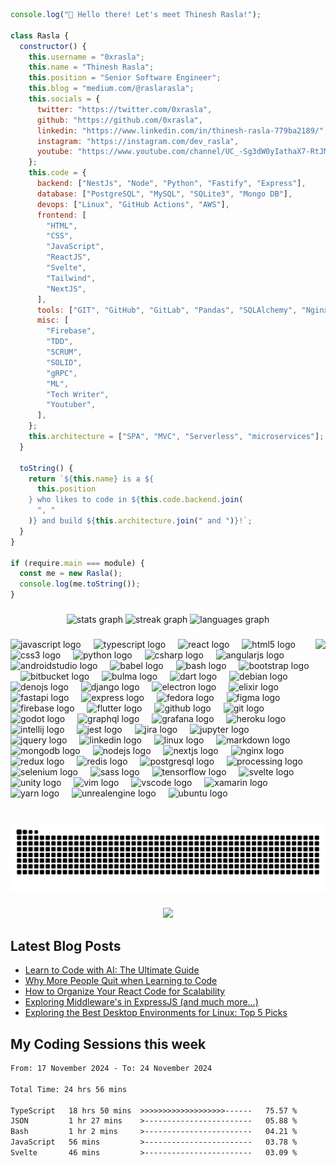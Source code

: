 ```js
console.log("👋 Hello there! Let's meet Thinesh Rasla!");

class Rasla {
  constructor() {
    this.username = "0xrasla";
    this.name = "Thinesh Rasla";
    this.position = "Senior Software Engineer";
    this.blog = "medium.com/@raslarasla";
    this.socials = {
      twitter: "https://twitter.com/0xrasla",
      github: "https://github.com/0xrasla",
      linkedin: "https://www.linkedin.com/in/thinesh-rasla-779ba2189/",
      instagram: "https://instagram.com/dev_rasla",
      youtube: "https://www.youtube.com/channel/UC_-Sg3dW0yIathaX7-RtJMQ",
    };
    this.code = {
      backend: ["NestJs", "Node", "Python", "Fastify", "Express"],
      database: ["PostgreSQL", "MySQL", "SQLite3", "Mongo DB"],
      devops: ["Linux", "GitHub Actions", "AWS"],
      frontend: [
        "HTML",
        "CSS",
        "JavaScript",
        "ReactJS",
        "Svelte",
        "Tailwind",
        "NextJS",
      ],
      tools: ["GIT", "GitHub", "GitLab", "Pandas", "SQLAlchemy", "Nginx"],
      misc: [
        "Firebase",
        "TDD",
        "SCRUM",
        "SOLID",
        "gRPC",
        "ML",
        "Tech Writer",
        "Youtuber",
      ],
    };
    this.architecture = ["SPA", "MVC", "Serverless", "microservices"];
  }

  toString() {
    return `${this.name} is a ${
      this.position
    } who likes to code in ${this.code.backend.join(
      ", "
    )} and build ${this.architecture.join(" and ")}!`;
  }
}

if (require.main === module) {
  const me = new Rasla();
  console.log(me.toString());
}
```

###

<div align="center">
  <img src="https://github-readme-stats.vercel.app/api?username=0xrasla&hide_title=false&hide_rank=false&show_icons=true&include_all_commits=true&count_private=true&disable_animations=false&theme=great-gatsby&locale=en&hide_border=false" height="150" alt="stats graph"  />
  <img src="https://streak-stats.demolab.com?user=0xrasla&locale=en&mode=daily&theme=great-gatsby&hide_border=false&border_radius=5" height="150" alt="streak graph"  />
  <img src="https://github-readme-stats.vercel.app/api/top-langs?username=0xrasla&locale=en&hide_title=false&layout=compact&card_width=320&langs_count=7&theme=great-gatsby&hide_border=false" height="150" alt="languages graph"  />
</div>

###

<img align="right" height="150" src="https://media1.tenor.com/m/pMYQAlYxa80AAAAC/coding.gif"  />

###

<div align="left">
  <img src="https://cdn.jsdelivr.net/gh/devicons/devicon/icons/javascript/javascript-original.svg" height="30" alt="javascript logo"  />
  <img width="12" />
  <img src="https://cdn.jsdelivr.net/gh/devicons/devicon/icons/typescript/typescript-original.svg" height="30" alt="typescript logo"  />
  <img width="12" />
  <img src="https://cdn.jsdelivr.net/gh/devicons/devicon/icons/react/react-original.svg" height="30" alt="react logo"  />
  <img width="12" />
  <img src="https://cdn.jsdelivr.net/gh/devicons/devicon/icons/html5/html5-original.svg" height="30" alt="html5 logo"  />
  <img width="12" />
  <img src="https://cdn.jsdelivr.net/gh/devicons/devicon/icons/css3/css3-original.svg" height="30" alt="css3 logo"  />
  <img width="12" />
  <img src="https://cdn.jsdelivr.net/gh/devicons/devicon/icons/python/python-original.svg" height="30" alt="python logo"  />
  <img width="12" />
  <img src="https://cdn.jsdelivr.net/gh/devicons/devicon/icons/csharp/csharp-original.svg" height="30" alt="csharp logo"  />
  <img width="12" />
  <img src="https://cdn.simpleicons.org/angular/DD0031" height="30" alt="angularjs logo"  />
  <img width="12" />
  <img src="https://cdn.simpleicons.org/androidstudio/3DDC84" height="30" alt="androidstudio logo"  />
  <img width="12" />
  <img src="https://cdn.jsdelivr.net/gh/devicons/devicon/icons/babel/babel-original.svg" height="30" alt="babel logo"  />
  <img width="12" />
  <img src="https://cdn.jsdelivr.net/gh/devicons/devicon/icons/bash/bash-original.svg" height="30" alt="bash logo"  />
  <img width="12" />
  <img src="https://cdn.jsdelivr.net/gh/devicons/devicon/icons/bootstrap/bootstrap-original.svg" height="30" alt="bootstrap logo"  />
  <img width="12" />
  <img src="https://cdn.jsdelivr.net/gh/devicons/devicon/icons/bitbucket/bitbucket-original.svg" height="30" alt="bitbucket logo"  />
  <img width="12" />
  <img src="https://cdn.jsdelivr.net/gh/devicons/devicon/icons/bulma/bulma-plain.svg" height="30" alt="bulma logo"  />
  <img width="12" />
  <img src="https://cdn.jsdelivr.net/gh/devicons/devicon/icons/dart/dart-original.svg" height="30" alt="dart logo"  />
  <img width="12" />
  <img src="https://cdn.jsdelivr.net/gh/devicons/devicon/icons/debian/debian-original.svg" height="30" alt="debian logo"  />
  <img width="12" />
  <img src="https://cdn.jsdelivr.net/gh/devicons/devicon/icons/denojs/denojs-original.svg" height="30" alt="denojs logo"  />
  <img width="12" />
  <img src="https://cdn.jsdelivr.net/gh/devicons/devicon/icons/django/django-plain.svg" height="30" alt="django logo"  />
  <img width="12" />
  <img src="https://cdn.jsdelivr.net/gh/devicons/devicon/icons/electron/electron-original.svg" height="30" alt="electron logo"  />
  <img width="12" />
  <img src="https://cdn.jsdelivr.net/gh/devicons/devicon/icons/elixir/elixir-original.svg" height="30" alt="elixir logo"  />
  <img width="12" />
  <img src="https://cdn.jsdelivr.net/gh/devicons/devicon/icons/fastapi/fastapi-original.svg" height="30" alt="fastapi logo"  />
  <img width="12" />
  <img src="https://cdn.jsdelivr.net/gh/devicons/devicon/icons/express/express-original.svg" height="30" alt="express logo"  />
  <img width="12" />
  <img src="https://cdn.jsdelivr.net/gh/devicons/devicon/icons/fedora/fedora-original.svg" height="30" alt="fedora logo"  />
  <img width="12" />
  <img src="https://cdn.jsdelivr.net/gh/devicons/devicon/icons/figma/figma-original.svg" height="30" alt="figma logo"  />
  <img width="12" />
  <img src="https://cdn.jsdelivr.net/gh/devicons/devicon/icons/firebase/firebase-plain.svg" height="30" alt="firebase logo"  />
  <img width="12" />
  <img src="https://cdn.jsdelivr.net/gh/devicons/devicon/icons/flutter/flutter-original.svg" height="30" alt="flutter logo"  />
  <img width="12" />
  <img src="https://cdn.jsdelivr.net/gh/devicons/devicon/icons/github/github-original.svg" height="30" alt="github logo"  />
  <img width="12" />
  <img src="https://cdn.jsdelivr.net/gh/devicons/devicon/icons/git/git-original.svg" height="30" alt="git logo"  />
  <img width="12" />
  <img src="https://cdn.jsdelivr.net/gh/devicons/devicon/icons/godot/godot-original.svg" height="30" alt="godot logo"  />
  <img width="12" />
  <img src="https://cdn.jsdelivr.net/gh/devicons/devicon/icons/graphql/graphql-plain.svg" height="30" alt="graphql logo"  />
  <img width="12" />
  <img src="https://cdn.jsdelivr.net/gh/devicons/devicon/icons/grafana/grafana-original.svg" height="30" alt="grafana logo"  />
  <img width="12" />
  <img src="https://cdn.jsdelivr.net/gh/devicons/devicon/icons/heroku/heroku-original.svg" height="30" alt="heroku logo"  />
  <img width="12" />
  <img src="https://cdn.jsdelivr.net/gh/devicons/devicon/icons/intellij/intellij-original.svg" height="30" alt="intellij logo"  />
  <img width="12" />
  <img src="https://cdn.jsdelivr.net/gh/devicons/devicon/icons/jest/jest-plain.svg" height="30" alt="jest logo"  />
  <img width="12" />
  <img src="https://cdn.jsdelivr.net/gh/devicons/devicon/icons/jira/jira-original.svg" height="30" alt="jira logo"  />
  <img width="12" />
  <img src="https://cdn.jsdelivr.net/gh/devicons/devicon/icons/jupyter/jupyter-original.svg" height="30" alt="jupyter logo"  />
  <img width="12" />
  <img src="https://cdn.jsdelivr.net/gh/devicons/devicon/icons/jquery/jquery-original.svg" height="30" alt="jquery logo"  />
  <img width="12" />
  <img src="https://cdn.jsdelivr.net/gh/devicons/devicon/icons/linkedin/linkedin-original.svg" height="30" alt="linkedin logo"  />
  <img width="12" />
  <img src="https://cdn.jsdelivr.net/gh/devicons/devicon/icons/linux/linux-original.svg" height="30" alt="linux logo"  />
  <img width="12" />
  <img src="https://cdn.jsdelivr.net/gh/devicons/devicon/icons/markdown/markdown-original.svg" height="30" alt="markdown logo"  />
  <img width="12" />
  <img src="https://cdn.jsdelivr.net/gh/devicons/devicon/icons/mongodb/mongodb-original.svg" height="30" alt="mongodb logo"  />
  <img width="12" />
  <img src="https://cdn.jsdelivr.net/gh/devicons/devicon/icons/nodejs/nodejs-original.svg" height="30" alt="nodejs logo"  />
  <img width="12" />
  <img src="https://cdn.jsdelivr.net/gh/devicons/devicon/icons/nextjs/nextjs-original.svg" height="30" alt="nextjs logo"  />
  <img width="12" />
  <img src="https://cdn.jsdelivr.net/gh/devicons/devicon/icons/nginx/nginx-original.svg" height="30" alt="nginx logo"  />
  <img width="12" />
  <img src="https://cdn.jsdelivr.net/gh/devicons/devicon/icons/redux/redux-original.svg" height="30" alt="redux logo"  />
  <img width="12" />
  <img src="https://cdn.jsdelivr.net/gh/devicons/devicon/icons/redis/redis-original.svg" height="30" alt="redis logo"  />
  <img width="12" />
  <img src="https://cdn.jsdelivr.net/gh/devicons/devicon/icons/postgresql/postgresql-original.svg" height="30" alt="postgresql logo"  />
  <img width="12" />
  <img src="https://cdn.jsdelivr.net/gh/devicons/devicon/icons/processing/processing-original.svg" height="30" alt="processing logo"  />
  <img width="12" />
  <img src="https://cdn.jsdelivr.net/gh/devicons/devicon/icons/selenium/selenium-original.svg" height="30" alt="selenium logo"  />
  <img width="12" />
  <img src="https://cdn.jsdelivr.net/gh/devicons/devicon/icons/sass/sass-original.svg" height="30" alt="sass logo"  />
  <img width="12" />
  <img src="https://cdn.jsdelivr.net/gh/devicons/devicon/icons/tensorflow/tensorflow-original.svg" height="30" alt="tensorflow logo"  />
  <img width="12" />
  <img src="https://cdn.jsdelivr.net/gh/devicons/devicon/icons/svelte/svelte-original.svg" height="30" alt="svelte logo"  />
  <img width="12" />
  <img src="https://cdn.jsdelivr.net/gh/devicons/devicon/icons/unity/unity-original.svg" height="30" alt="unity logo"  />
  <img width="12" />
  <img src="https://cdn.jsdelivr.net/gh/devicons/devicon/icons/vim/vim-original.svg" height="30" alt="vim logo"  />
  <img width="12" />
  <img src="https://cdn.jsdelivr.net/gh/devicons/devicon/icons/vscode/vscode-original.svg" height="30" alt="vscode logo"  />
  <img width="12" />
  <img src="https://cdn.jsdelivr.net/gh/devicons/devicon/icons/xamarin/xamarin-original.svg" height="30" alt="xamarin logo"  />
  <img width="12" />
  <img src="https://cdn.jsdelivr.net/gh/devicons/devicon/icons/yarn/yarn-original.svg" height="30" alt="yarn logo"  />
  <img width="12" />
  <img src="https://cdn.jsdelivr.net/gh/devicons/devicon/icons/unrealengine/unrealengine-original.svg" height="30" alt="unrealengine logo"  />
  <img width="12" />
  <img src="https://cdn.jsdelivr.net/gh/devicons/devicon/icons/ubuntu/ubuntu-plain.svg" height="30" alt="ubuntu logo"  />
</div>

###

<br clear="both">

<img src="https://raw.githubusercontent.com/0xrasla/0xrasla/output/snake.svg" alt="Snake animation" />

###

<div align="center">
  <img src="https://profile-counter.glitch.me/0xrasla/count.svg?"  />
</div>

<h2 align="left">Latest Blog Posts</h2>

  <!-- BLOG-POST-LIST:START -->
- [Learn to Code with AI: The Ultimate Guide](https://medium.com/@raslarasla/learn-to-code-with-ai-the-ultimate-guide-4bca8c661fd8?source=rss-24984d8056ea------2)
- [Why More People Quit when Learning to Code](https://medium.com/@raslarasla/why-more-people-quit-learning-to-code-d07e440572d2?source=rss-24984d8056ea------2)
- [How to Organize Your React Code for Scalability](https://medium.com/@raslarasla/how-to-organize-your-react-code-for-scalability-27ffc68cdeee?source=rss-24984d8056ea------2)
- [Exploring Middleware&#39;s in ExpressJS &lpar;and much more…&rpar;](https://medium.com/@raslarasla/exploring-express-js-intro-middlewares-much-more-a12e604f3c30?source=rss-24984d8056ea------2)
- [Exploring the Best Desktop Environments for Linux: Top 5 Picks](https://medium.com/@raslarasla/exploring-the-best-desktop-environments-for-linux-top-5-picks-9bf5cef509ca?source=rss-24984d8056ea------2)
<!-- BLOG-POST-LIST:END -->

<h2 align="left">My Coding Sessions this week</h2>
<!--START_SECTION:waka-->

```txt
From: 17 November 2024 - To: 24 November 2024

Total Time: 24 hrs 56 mins

TypeScript   18 hrs 50 mins  >>>>>>>>>>>>>>>>>>>------   75.57 %
JSON         1 hr 27 mins    >------------------------   05.88 %
Bash         1 hr 2 mins     >------------------------   04.21 %
JavaScript   56 mins         >------------------------   03.78 %
Svelte       46 mins         >------------------------   03.09 %
```

<!--END_SECTION:waka-->
